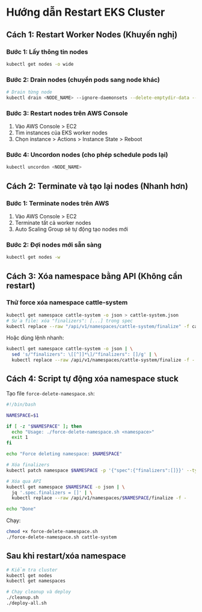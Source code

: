 # Hướng dẫn Restart EKS Cluster

## Cách 1: Restart Worker Nodes (Khuyến nghị)

### Bước 1: Lấy thông tin nodes
```bash
kubectl get nodes -o wide
```

### Bước 2: Drain nodes (chuyển pods sang node khác)
```bash
# Drain từng node
kubectl drain <NODE_NAME> --ignore-daemonsets --delete-emptydir-data --force
```

### Bước 3: Restart nodes trên AWS Console
1. Vào AWS Console > EC2
2. Tìm instances của EKS worker nodes
3. Chọn instance > Actions > Instance State > Reboot

### Bước 4: Uncordon nodes (cho phép schedule pods lại)
```bash
kubectl uncordon <NODE_NAME>
```

## Cách 2: Terminate và tạo lại nodes (Nhanh hơn)

### Bước 1: Terminate nodes trên AWS
1. Vào AWS Console > EC2
2. Terminate tất cả worker nodes
3. Auto Scaling Group sẽ tự động tạo nodes mới

### Bước 2: Đợi nodes mới sẵn sàng
```bash
kubectl get nodes -w
```

## Cách 3: Xóa namespace bằng API (Không cần restart)

### Thử force xóa namespace cattle-system
```bash
kubectl get namespace cattle-system -o json > cattle-system.json
# Sửa file: xóa "finalizers": [...] trong spec
kubectl replace --raw "/api/v1/namespaces/cattle-system/finalize" -f cattle-system.json
```

Hoặc dùng lệnh nhanh:
```bash
kubectl get namespace cattle-system -o json | \
  sed 's/"finalizers": \[[^]]*\]/"finalizers": []/g' | \
  kubectl replace --raw /api/v1/namespaces/cattle-system/finalize -f -
```

## Cách 4: Script tự động xóa namespace stuck

Tạo file `force-delete-namespace.sh`:
```bash
#!/bin/bash

NAMESPACE=$1

if [ -z "$NAMESPACE" ]; then
  echo "Usage: ./force-delete-namespace.sh <namespace>"
  exit 1
fi

echo "Force deleting namespace: $NAMESPACE"

# Xóa finalizers
kubectl patch namespace $NAMESPACE -p '{"spec":{"finalizers":[]}}' --type=merge

# Xóa qua API
kubectl get namespace $NAMESPACE -o json | \
  jq '.spec.finalizers = []' | \
  kubectl replace --raw /api/v1/namespaces/$NAMESPACE/finalize -f -

echo "Done"
```

Chạy:
```bash
chmod +x force-delete-namespace.sh
./force-delete-namespace.sh cattle-system
```

## Sau khi restart/xóa namespace

```bash
# Kiểm tra cluster
kubectl get nodes
kubectl get namespaces

# Chạy cleanup và deploy
./cleanup.sh
./deploy-all.sh
```
